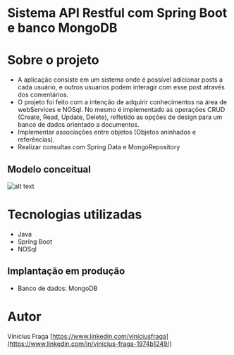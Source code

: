# Sistema API Restful com Spring Boot e banco MongoDB

# Sobre o projeto

- A aplicação consiste em um sistema onde é possível adicionar posts a cada usuário, e outros usuarios podem interagir com esse post através dos comentários.
- O projeto foi feito com a intenção de adquirir conhecimentos na área de webServices e NOSql. No mesmo é implementado as operações CRUD (Create, Read, Update, Delete), refletido
  as opções de design para um banco de dados orientado a documentos.
- Implementar associações entre objetos (Objetos aninhados e referências).
- Realizar consultas com Spring Data e MongoRepository


## Modelo conceitual
![alt text](https://i.imgur.com/QFNYJO7.png)

# Tecnologias utilizadas
- Java
- Spring Boot
- NOSql

## Implantação em produção
- Banco de dados: MongoDB


# Autor
Vinicius Fraga
[https://www.linkedin.com/viniciusfraga](https://www.linkedin.com/in/vinicius-fraga-1974b1249/)
